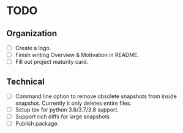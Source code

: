 # TODO

## Organization

- [ ] Create a logo.
- [ ] Finish writing Overview & Motivation in README.
- [ ] Fill out project maturity card.

## Technical

- [ ] Command line option to remove obsolete snapshots from inside snapshot. Currently it only deletes entire files.
- [ ] Setup tox for python 3.6/3.7/3.8 support.
- [ ] Support rich diffs for large snapshots
- [ ] Publish package.
